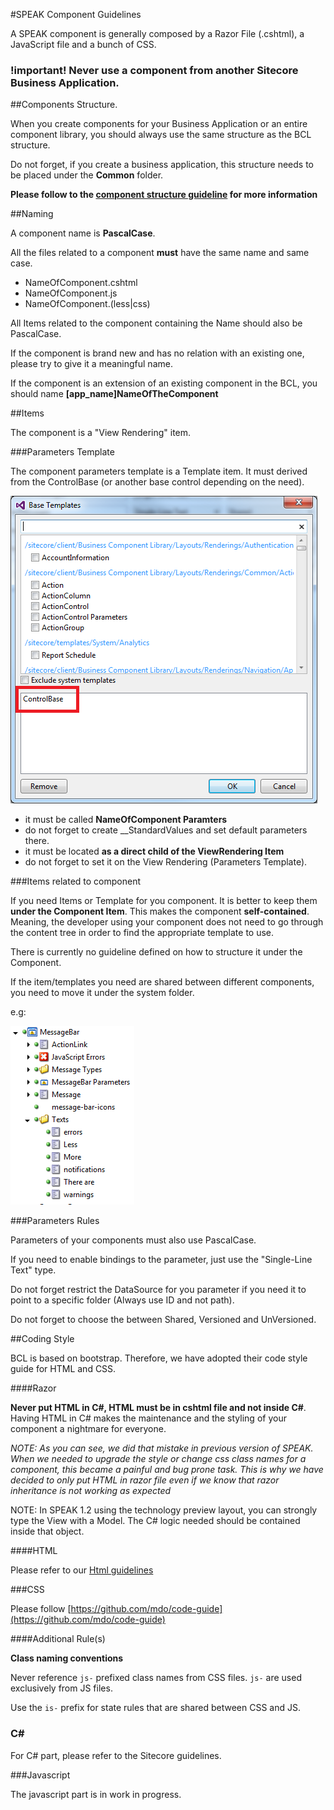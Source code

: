 #SPEAK Component Guidelines

A SPEAK component is generally composed by a Razor File (.cshtml), a JavaScript file and a bunch of CSS.

### !important! Never use a component from another Sitecore Business Application.

##Components Structure.

When you create components for your Business Application or an entire component library, you should always use the same structure as the BCL structure.

Do not forget, if you create a business application, this structure needs to be placed under the **Common** folder.

**Please follow to the [component structure guideline](componentStructure.md) for more information** 

##Naming

A component name is **PascalCase**.

All the files related to a component **must** have the same name and same case.

- NameOfComponent.cshtml
- NameOfComponent.js
- NameOfComponent.(less|css)

All Items related to the component containing the Name should also be PascalCase.

If the component is brand new and has no relation with an existing one, please try to give it a meaningful name.

If the component is an extension of an existing component in the BCL, you should name **[app_name]NameOfTheComponent**

##Items

The component is a "View Rendering" item.

###Parameters Template

The component parameters template is a Template item. It must derived from the ControlBase (or another base control depending on the need).

![](component-base-template.png)

- it must be called **NameOfComponent Paramters**
- do not forget to create __StandardValues and set default parameters there.
- it must be located **as a direct child of the ViewRendering Item**
- do not forget to set it on the View Rendering (Parameters Template).

###Items related to component

If you need Items or Template for you component. It is better to keep them **under the Component Item**. This makes the component **self-contained**. Meaning, the developer using your component does not need to go through the content tree in order to find the appropriate template to use.

There is currently no guideline defined on how to structure it under the Component.

If the item/templates you need are shared between different components, you need to move it under the system folder.

e.g:

![](component-self-contain.PNG)

###Parameters Rules

Parameters of your components must also use PascalCase.

If you need to enable bindings to the parameter, just use the "Single-Line Text" type.

Do not forget restrict the DataSource for you parameter if you need it to point to a specific folder (Always use ID and not path).

Do not forget to choose the between Shared, Versioned and UnVersioned.


##Coding Style

BCL is based on bootstrap. Therefore, we have adopted their code style guide for HTML and CSS.

####Razor

**Never put HTML in C#, HTML must be in cshtml file and not inside C#**. Having HTML in C# makes the maintenance and the styling of your component a nightmare for everyone.

*NOTE: As you can see, we did that mistake in previous version of SPEAK. When we needed to upgrade the style or change css class names for a component, this became a painful and bug prone task. This is why we have decided to only put HTML in razor file even if we know that razor inheritance is not working as expected*

NOTE: In SPEAK 1.2 using the technology preview layout, you can strongly type the View with a Model. The C# logic needed should be contained inside that object.

####HTML

Please refer to our [Html guidelines](html.md)

###CSS

Please follow [https://github.com/mdo/code-guide](https://github.com/mdo/code-guide)

####Additional Rule(s)

**Class naming conventions**

Never reference ```js-``` prefixed class names from CSS files. ```js-``` are used exclusively from JS files.

Use the ```is-``` prefix for state rules that are shared between CSS and JS.

### C# 

For C# part, please refer to the Sitecore guidelines.

###Javascript

The javascript part is in work in progress.